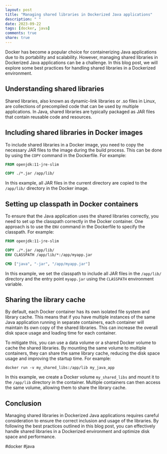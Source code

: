 ```yaml
---
layout: post
title: "Managing shared libraries in Dockerized Java applications"
description: " "
date: 2023-09-22
tags: [docker, java]
comments: true
share: true
---
```


Docker has become a popular choice for containerizing Java applications due to its portability and scalability. However, managing shared libraries in Dockerized Java applications can be a challenge. In this blog post, we will explore some best practices for handling shared libraries in a Dockerized environment.

## Understanding shared libraries

Shared libraries, also known as dynamic-link libraries or .so files in Linux, are collections of precompiled code that can be used by multiple applications. In Java, shared libraries are typically packaged as JAR files that contain reusable code and resources.

## Including shared libraries in Docker images

To include shared libraries in a Docker image, you need to copy the necessary JAR files to the image during the build process. This can be done by using the `COPY` command in the Dockerfile. For example:

```Dockerfile
FROM openjdk:11-jre-slim

COPY ./*.jar /app/lib/
```

In this example, all JAR files in the current directory are copied to the `/app/lib/` directory in the Docker image.

## Setting up classpath in Docker containers

To ensure that the Java application uses the shared libraries correctly, you need to set up the classpath correctly in the Docker container. One approach is to use the `ENV` command in the Dockerfile to specify the classpath. For example:

```Dockerfile
FROM openjdk:11-jre-slim

COPY ./*.jar /app/lib/
ENV CLASSPATH /app/lib/*:/app/myapp.jar

CMD ["java", "-jar", "/app/myapp.jar"]
```

In this example, we set the classpath to include all JAR files in the `/app/lib/` directory and the entry point `myapp.jar` using the `CLASSPATH` environment variable.

## Sharing the library cache

By default, each Docker container has its own isolated file system and library cache. This means that if you have multiple instances of the same Java application running in separate containers, each container will maintain its own copy of the shared libraries. This can increase the overall disk space usage and loading time for each container.

To mitigate this, you can use a data volume or a shared Docker volume to cache the shared libraries. By mounting the same volume to multiple containers, they can share the same library cache, reducing the disk space usage and improving the startup time. For example:

```shell
docker run -v my_shared_libs:/app/lib my_java_app
```

In this example, we create a Docker volume `my_shared_libs` and mount it to the `/app/lib` directory in the container. Multiple containers can then access the same volume, allowing them to share the library cache.

## Conclusion

Managing shared libraries in Dockerized Java applications requires careful consideration to ensure the correct inclusion and usage of the libraries. By following the best practices outlined in this blog post, you can effectively handle shared libraries in a Dockerized environment and optimize disk space and performance.

#docker #java
